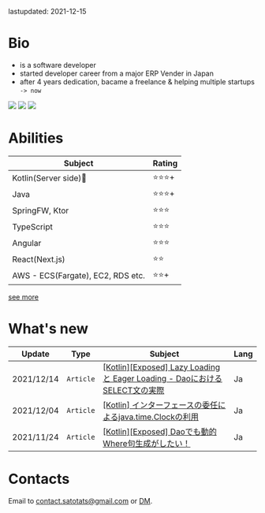 lastupdated: 2021-12-15
# Bio
- is a software developer 
- started developer career from a major ERP Vender in Japan
- after 4 years dedication, bacame a freelance & helping multiple startups `-> now`  

[![](https://img.shields.io/badge/-Twitter-blue)](https://twitter.com/4_5tatami)
[![](https://img.shields.io/badge/-Qiita-brightgreen)](https://qiita.com/sato_tats)
[![](https://img.shields.io/badge/-GitHub-lightgray)](https://github.com/satotats)

# Abilities
|Subject|Rating|
|---|---|
|Kotlin(Server side)🎉|⭐⭐⭐+|
|Java|⭐⭐⭐+|    
|SpringFW, Ktor|⭐⭐⭐|
|TypeScript|⭐⭐⭐|
|Angular|⭐⭐⭐|
|React(Next.js)|⭐⭐|
|AWS - ECS(Fargate), EC2, RDS etc.|⭐⭐+|
[see more]()

# What's new 
|Update|Type|Subject|Lang|
|---|---|---|---|
|2021/12/14|`Article`|[[Kotlin][Exposed] Lazy Loading と Eager Loading - DaoにおけるSELECT文の実際]()|Ja|
|2021/12/04|`Article`|[[Kotlin] インターフェースの委任によるjava.time.Clockの利用]()|Ja|
|2021/11/24|`Article`|[[Kotlin][Exposed] Daoでも動的Where句生成がしたい！]()|Ja|

# Contacts
Email to contact.satotats@gmail.com or [DM](https://twitter.com/4_5tatami).
